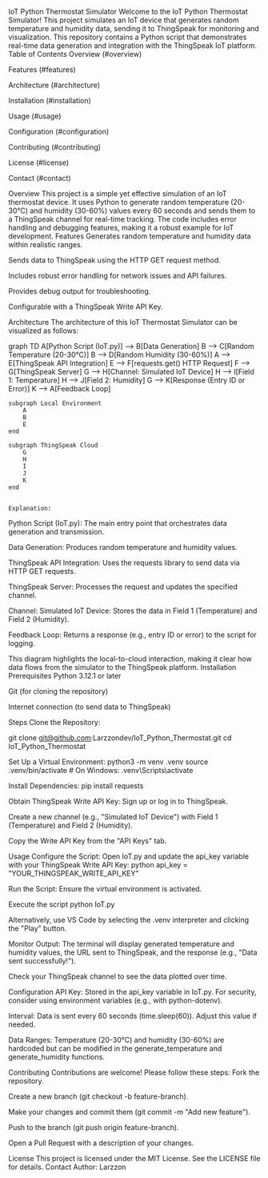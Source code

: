IoT Python Thermostat Simulator
Welcome to the IoT Python Thermostat Simulator! This project simulates an IoT device that generates random temperature and humidity data, sending it to ThingSpeak for monitoring and visualization. This repository contains a Python script that demonstrates real-time data generation and integration with the ThingSpeak IoT platform.
Table of Contents
Overview (#overview)

Features (#features)

Architecture (#architecture)

Installation (#installation)

Usage (#usage)

Configuration (#configuration)

Contributing (#contributing)

License (#license)

Contact (#contact)

Overview
This project is a simple yet effective simulation of an IoT thermostat device. It uses Python to generate random temperature (20-30°C) and humidity (30-60%) values every 60 seconds and sends them to a ThingSpeak channel for real-time tracking. The code includes error handling and debugging features, making it a robust example for IoT development.
Features
Generates random temperature and humidity data within realistic ranges.

Sends data to ThingSpeak using the HTTP GET request method.

Includes robust error handling for network issues and API failures.

Provides debug output for troubleshooting.

Configurable with a ThingSpeak Write API Key.

Architecture
The architecture of this IoT Thermostat Simulator can be visualized as follows:

graph TD
    A[Python Script (IoT.py)] --> B[Data Generation]
    B --> C[Random Temperature (20-30°C)]
    B --> D[Random Humidity (30-60%)]
    A --> E[ThingSpeak API Integration]
    E --> F[requests.get() HTTP Request]
    F --> G[ThingSpeak Server]
    G --> H[Channel: Simulated IoT Device]
    H --> I[Field 1: Temperature]
    H --> J[Field 2: Humidity]
    G --> K[Response (Entry ID or Error)]
    K --> A[Feedback Loop]

    subgraph Local Environment
        A
        B
        E
    end

    subgraph ThingSpeak Cloud
        G
        H
        I
        J
        K
    end


    Explanation:
Python Script (IoT.py): The main entry point that orchestrates data generation and transmission.

Data Generation: Produces random temperature and humidity values.

ThingSpeak API Integration: Uses the requests library to send data via HTTP GET requests.

ThingSpeak Server: Processes the request and updates the specified channel.

Channel: Simulated IoT Device: Stores the data in Field 1 (Temperature) and Field 2 (Humidity).

Feedback Loop: Returns a response (e.g., entry ID or error) to the script for logging.

This diagram highlights the local-to-cloud interaction, making it clear how data flows from the simulator to the ThingSpeak platform.
Installation
Prerequisites
Python 3.12.1 or later

Git (for cloning the repository)

Internet connection (to send data to ThingSpeak)

Steps
Clone the Repository:

git clone git@github.com:Larzzondev/IoT_Python_Thermostat.git
cd IoT_Python_Thermostat

Set Up a Virtual Environment:
python3 -m venv .venv
source .venv/bin/activate  # On Windows: .venv\Scripts\activate


Install Dependencies:
pip install requests


Obtain ThingSpeak Write API Key:
Sign up or log in to ThingSpeak.

Create a new channel (e.g., "Simulated IoT Device") with Field 1 (Temperature) and Field 2 (Humidity).

Copy the Write API Key from the "API Keys" tab.

Usage
Configure the Script:
Open IoT.py and update the api_key variable with your ThingSpeak Write API Key:
python
api_key = "YOUR_THINGSPEAK_WRITE_API_KEY"


Run the Script:
Ensure the virtual environment is activated.

Execute the script
python IoT.py

Alternatively, use VS Code by selecting the .venv interpreter and clicking the "Play" button.

Monitor Output:
The terminal will display generated temperature and humidity values, the URL sent to ThingSpeak, and the response (e.g., "Data sent successfully!").

Check your ThingSpeak channel to see the data plotted over time.

Configuration
API Key: Stored in the api_key variable in IoT.py. For security, consider using environment variables (e.g., with python-dotenv).

Interval: Data is sent every 60 seconds (time.sleep(60)). Adjust this value if needed.

Data Ranges: Temperature (20-30°C) and humidity (30-60%) are hardcoded but can be modified in the generate_temperature and generate_humidity functions.

Contributing
Contributions are welcome! Please follow these steps:
Fork the repository.

Create a new branch (git checkout -b feature-branch).

Make your changes and commit them (git commit -m "Add new feature").

Push to the branch (git push origin feature-branch).

Open a Pull Request with a description of your changes.

License
This project is licensed under the MIT License. See the LICENSE file for details.
Contact
Author: Larzzon


